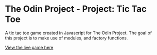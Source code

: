 # The Odin Project - Project: Tic Tac Toe

A tic tac toe game created in Javascript for The Odin Project. The goal of this project is to make use of modules, and factory functions. 

[View the live game here](https://bizarf.github.io/odin-tic-tac-toe/)
